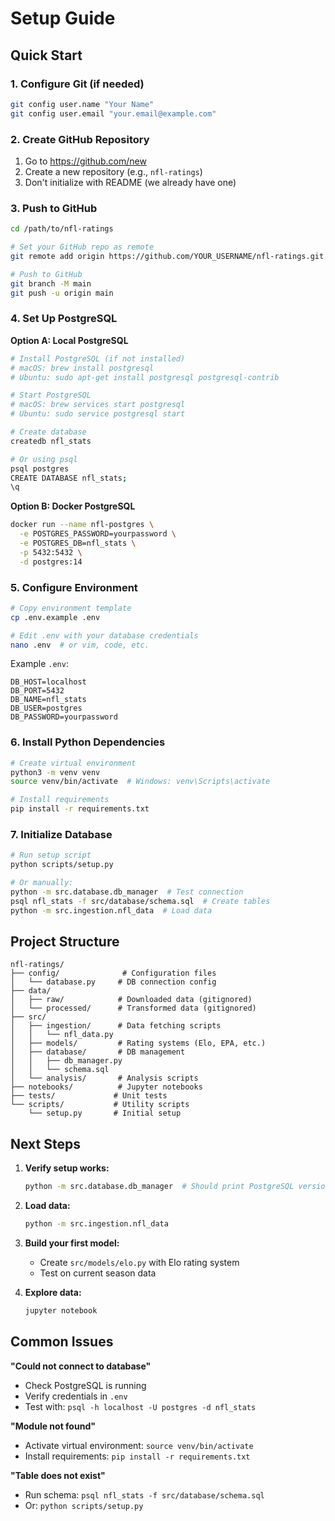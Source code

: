 # Setup Guide

## Quick Start

### 1. Configure Git (if needed)
```bash
git config user.name "Your Name"
git config user.email "your.email@example.com"
```

### 2. Create GitHub Repository
1. Go to https://github.com/new
2. Create a new repository (e.g., `nfl-ratings`)
3. Don't initialize with README (we already have one)

### 3. Push to GitHub
```bash
cd /path/to/nfl-ratings

# Set your GitHub repo as remote
git remote add origin https://github.com/YOUR_USERNAME/nfl-ratings.git

# Push to GitHub
git branch -M main
git push -u origin main
```

### 4. Set Up PostgreSQL

**Option A: Local PostgreSQL**
```bash
# Install PostgreSQL (if not installed)
# macOS: brew install postgresql
# Ubuntu: sudo apt-get install postgresql postgresql-contrib

# Start PostgreSQL
# macOS: brew services start postgresql
# Ubuntu: sudo service postgresql start

# Create database
createdb nfl_stats

# Or using psql
psql postgres
CREATE DATABASE nfl_stats;
\q
```

**Option B: Docker PostgreSQL**
```bash
docker run --name nfl-postgres \
  -e POSTGRES_PASSWORD=yourpassword \
  -e POSTGRES_DB=nfl_stats \
  -p 5432:5432 \
  -d postgres:14
```

### 5. Configure Environment
```bash
# Copy environment template
cp .env.example .env

# Edit .env with your database credentials
nano .env  # or vim, code, etc.
```

Example `.env`:
```
DB_HOST=localhost
DB_PORT=5432
DB_NAME=nfl_stats
DB_USER=postgres
DB_PASSWORD=yourpassword
```

### 6. Install Python Dependencies
```bash
# Create virtual environment
python3 -m venv venv
source venv/bin/activate  # Windows: venv\Scripts\activate

# Install requirements
pip install -r requirements.txt
```

### 7. Initialize Database
```bash
# Run setup script
python scripts/setup.py

# Or manually:
python -m src.database.db_manager  # Test connection
psql nfl_stats -f src/database/schema.sql  # Create tables
python -m src.ingestion.nfl_data  # Load data
```

## Project Structure

```
nfl-ratings/
├── config/              # Configuration files
│   └── database.py     # DB connection config
├── data/
│   ├── raw/            # Downloaded data (gitignored)
│   └── processed/      # Transformed data (gitignored)
├── src/
│   ├── ingestion/      # Data fetching scripts
│   │   └── nfl_data.py
│   ├── models/         # Rating systems (Elo, EPA, etc.)
│   ├── database/       # DB management
│   │   ├── db_manager.py
│   │   └── schema.sql
│   └── analysis/       # Analysis scripts
├── notebooks/          # Jupyter notebooks
├── tests/             # Unit tests
└── scripts/           # Utility scripts
    └── setup.py       # Initial setup
```

## Next Steps

1. **Verify setup works:**
   ```bash
   python -m src.database.db_manager  # Should print PostgreSQL version
   ```

2. **Load data:**
   ```bash
   python -m src.ingestion.nfl_data
   ```

3. **Build your first model:**
   - Create `src/models/elo.py` with Elo rating system
   - Test on current season data

4. **Explore data:**
   ```bash
   jupyter notebook
   ```

## Common Issues

**"Could not connect to database"**
- Check PostgreSQL is running
- Verify credentials in `.env`
- Test with: `psql -h localhost -U postgres -d nfl_stats`

**"Module not found"**
- Activate virtual environment: `source venv/bin/activate`
- Install requirements: `pip install -r requirements.txt`

**"Table does not exist"**
- Run schema: `psql nfl_stats -f src/database/schema.sql`
- Or: `python scripts/setup.py`

